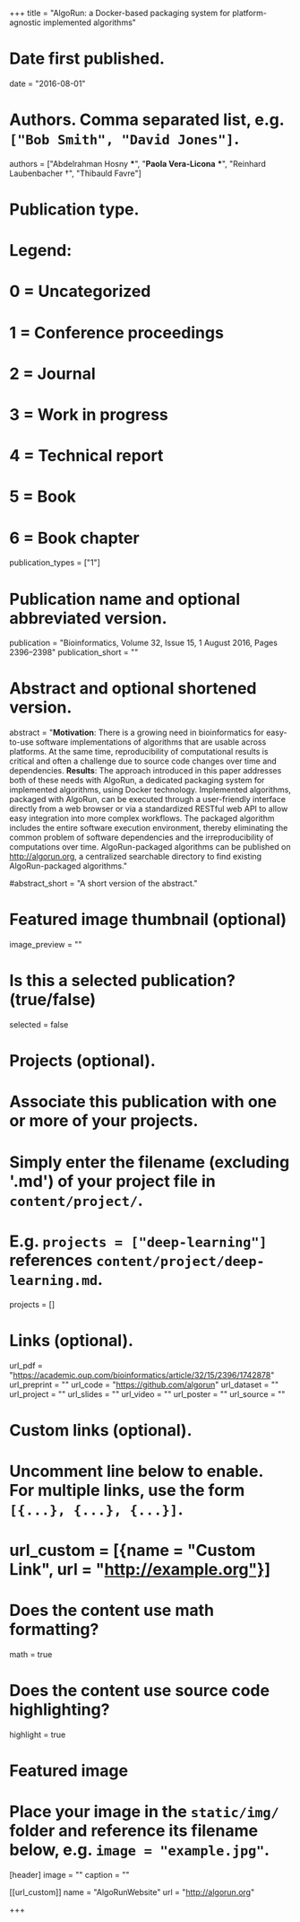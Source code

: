 +++
title = "AlgoRun: a Docker-based packaging system for platform-agnostic implemented algorithms"

# Date first published.
date = "2016-08-01"

# Authors. Comma separated list, e.g. `["Bob Smith", "David Jones"]`.
authors = ["Abdelrahman Hosny __*__", "__Paola Vera-Licona__ __*__", "Reinhard Laubenbacher &dagger;", "Thibauld Favre"]

# Publication type.
# Legend:
# 0 = Uncategorized
# 1 = Conference proceedings
# 2 = Journal
# 3 = Work in progress
# 4 = Technical report
# 5 = Book
# 6 = Book chapter
publication_types = ["1"]

# Publication name and optional abbreviated version.
publication = "Bioinformatics, Volume 32, Issue 15, 1 August 2016, Pages 2396–2398"
publication_short = ""

# Abstract and optional shortened version.
abstract = "__Motivation__: There is a growing need in bioinformatics for easy-to-use software implementations of algorithms that are usable across platforms. At the same time, reproducibility of computational results is critical and often a challenge due to source code changes over time and dependencies. __Results__: The approach introduced in this paper addresses both of these needs with AlgoRun, a dedicated packaging system for implemented algorithms, using Docker technology. Implemented algorithms, packaged with AlgoRun, can be executed through a user-friendly interface directly from a web browser or via a standardized RESTful web API to allow easy integration into more complex workflows. The packaged algorithm includes the entire software execution environment, thereby eliminating the common problem of software dependencies and the irreproducibility of computations over time. AlgoRun-packaged algorithms can be published on http://algorun.org, a centralized searchable directory to find existing AlgoRun-packaged algorithms."

#abstract_short = "A short version of the abstract."

# Featured image thumbnail (optional)
image_preview = ""

# Is this a selected publication? (true/false)
selected = false

# Projects (optional).
#   Associate this publication with one or more of your projects.
#   Simply enter the filename (excluding '.md') of your project file in `content/project/`.
#   E.g. `projects = ["deep-learning"]` references `content/project/deep-learning.md`.
projects = []

# Links (optional).
url_pdf = "https://academic.oup.com/bioinformatics/article/32/15/2396/1742878"
url_preprint = ""
url_code = "https://github.com/algorun"
url_dataset = ""
url_project = ""
url_slides = ""
url_video = ""
url_poster = ""
url_source = ""

# Custom links (optional).
#   Uncomment line below to enable. For multiple links, use the form `[{...}, {...}, {...}]`.
# url_custom = [{name = "Custom Link", url = "http://example.org"}]

# Does the content use math formatting?
math = true

# Does the content use source code highlighting?
highlight = true

# Featured image
# Place your image in the `static/img/` folder and reference its filename below, e.g. `image = "example.jpg"`.
[header]
image = ""
caption = ""

[[url_custom]]
    name = "AlgoRunWebsite"
    url = "http://algorun.org"

+++